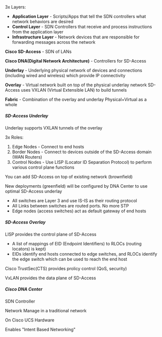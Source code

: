 
3x Layers:
- **Application Layer** - Scripts/Apps that tell the SDN controllers what network behaviors are desired
- **Control Layer** - SDN Controllers that receive and process instructions from the application layer
- **Infrastructure Layer** - Network devices that are responsible for forwarding messages across the network


**Cisco SD-Access** - SDN of LANs

**Cisco DNA(Digital Network Architecture)** - Controllers for SD-Access

**Underlay** - Underlying physical network of devices and connections (including wired and wireless) which provide IP connectivity

**Overlay** - Virtual network built on top of the physical underlay network
	SD-Access uses VXLAN (Virtual Extensible LAN) to build tunnels

**Fabric** - Combination of the overlay and underlay Physical+Virtual as a whole

##### SD-Access Underlay

Underlay supports VXLAN tunnels of the overlay

3x Roles:
1. Edge Nodes - Connect to end hosts
2. Border Nodes - Connect to devices outside of the SD-Access domain (WAN Routers)
3. Control Nodes - Use LISP (Locator ID Separation Protocol) to perform various control plane functions

You can add SD-Access on top of existing network (brownfield)

New deployments (greenfield) will be configured by DNA Center to use optimal SD-Access underlay

- All switches are Layer 3 and use IS-IS as their routing protocol
- All Links between switches are routed ports.  No more STP
- Edge nodes (access switches) act as default gateway of end hosts

##### SD-Access Overlay

LISP provides the control plane of SD-Access
- A list of mappings  of EID (Endpoint Identifiers) to RLOCs (routing locators) is kept)
- EIDs identify end hosts connected to edge switches, and RLOCs identify the edge switch which can be used to reach the end host

Cisco TrustSec(CTS) provides prolicy control (QoS, security)

VxLAN provides the data plane of SD-Access

##### Cisco DNA Center

SDN Controller

Network Manage in a traditional network

On Cisco UCS Hardware

Enables "Intent Based Networking"

